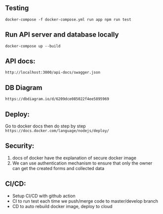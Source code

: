 <!-- Write some documents -->
## Testing
`docker-compose -f docker-compose.yml run app npm run test`

## Run API server and database locally
`docker-compose up --build`

## API docs:
`http://localhost:3000/api-docs/swagger.json` 

## DB Diagram
`https://dbdiagram.io/d/6209dce085022f4ee5895969`

## Deploy: 
Go to docker docs then do step by step
`https://docs.docker.com/language/nodejs/deploy/`

## Security:
1. docs of docker have the explanation of secure docker image
2. We can use authentication mechanism to ensure that only the owner can get the created forms and collected data

## CI/CD: 
* Setup CI/CD with github action
* CI to run test each time we push/merge code to master/develop branch
* CD to auto rebuild docker image, deploy to cloud
